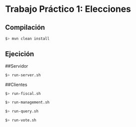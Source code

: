 # Trabajo Práctico 1: Elecciones

## Compilación
```bash
$> mvn clean install
```
## Ejecición
  ##Servidor
  ```bash
  $> run-server.sh
  ```
  
  ##Clientes
  
  ```bash
  $> run-fiscal.sh
  ```
  
  ```bash
  $> run-management.sh
  ```
  
  ```bash
  $> run-query.sh
  ```
  
  ```bash
  $> run-vote.sh
  ```
  
